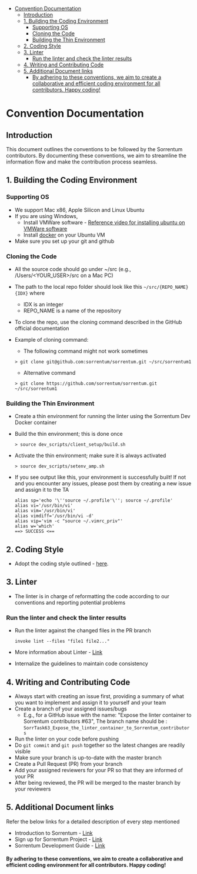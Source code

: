 

<!-- toc -->

- [Convention Documentation](#convention-documentation)
  * [Introduction](#introduction)
  * [1. Building the Coding Environment](#1-building-the-coding-environment)
    + [Supporting OS](#supporting-os)
    + [Cloning the Code](#cloning-the-code)
    + [Building the Thin Environment](#building-the-thin-environment)
  * [2. Coding Style](#2-coding-style)
  * [3. Linter](#3-linter)
    + [Run the linter and check the linter results](#run-the-linter-and-check-the-linter-results)
  * [4. Writing and Contributing Code](#4-writing-and-contributing-code)
  * [5. Additional Document links](#5-additional-document-links)
      - [By adhering to these conventions, we aim to create a collaborative and efficient coding environment for all contributors. Happy coding!](#by-adhering-to-these-conventions-we-aim-to-create-a-collaborative-and-efficient-coding-environment-for-all-contributors-happy-coding)

<!-- tocstop -->

# Convention Documentation

## Introduction

This document outlines the conventions to be followed by the Sorrentum
contributors. By documenting these conventions, we aim to streamline the
information flow and make the contribution process seamless.

## 1. Building the Coding Environment

### Supporting OS

- We support Mac x86, Apple Silicon and Linux Ubuntu
- If you are using Windows,
  - Install VMWare software -
    [Reference video for installing ubuntu on VMWare software ](https://youtu.be/NhlhJFKmzpk?si=4MMOYzLnhyP4eSj2)
  - Install
    [docker](https://docs.docker.com/engine/install/ubuntu/#install-using-the-repository)
    on your Ubuntu VM
- Make sure you set up your git and github

### Cloning the Code

- All the source code should go under ~/src (e.g., /Users/<YOUR_USER>/src on a
  Mac PC)
- The path to the local repo folder should look like this `~/src/{REPO_NAME}{IDX}`
  where
  - IDX is an integer
  - REPO_NAME is a name of the repository

- To clone the repo, use the cloning command described in the GitHub official
  documentation

- Example of cloning command:
  - The following command might not work sometimes
  ```
  > git clone git@github.com:sorrentum/sorrentum.git ~/src/sorrentum1
  ```
  - Alternative command
  ```
  > git clone https://github.com/sorrentum/sorrentum.git ~/src/sorrentum1
  ```

### Building the Thin Environment

- Create a thin environment for running the linter using the Sorrentum Dev
  Docker container

- Build the thin environment; this is done once
  ```
  > source dev_scripts/client_setup/build.sh
  ```

- Activate the thin environment; make sure it is always activated
  ```
  > source dev_scripts/setenv_amp.sh
  ```

- If you see output like this, your environment is successfully built! If not
  and you encounter any issues, please post them by creating a new issue and
  assign it to the TA 
  ```
  alias sp='echo '\''source ~/.profile'\''; source ~/.profile'
  alias vi='/usr/bin/vi'
  alias vim='/usr/bin/vi'
  alias vimdiff='/usr/bin/vi -d'
  alias vip='vim -c "source ~/.vimrc_priv"'
  alias w='which'
  ==> SUCCESS <==
  ```

## 2. Coding Style

- Adopt the coding style outlined -
  [here](https://github.com/sorrentum/sorrentum/blob/master/docs/coding/all.coding_style.how_to_guide.md).

## 3. Linter

- The linter is in charge of reformatting the code according to our conventions
  and reporting potential problems

### Run the linter and check the linter results

- Run the linter against the changed files in the PR branch
  ```
  invoke lint --files "file1 file2..."
  ```

- More information about Linter -
  [Link](https://github.com/sorrentum/sorrentum/blob/master/docs/infra/linter_gh_workflow.explanation.md)
- Internalize the guidelines to maintain code consistency

## 4. Writing and Contributing Code

- Always start with creating an issue first, providing a summary of what you
  want to implement and assign it to yourself and your team
- Create a branch of your assigned issues/bugs
  - E.g., for a GitHub issue with the name: "Expose the linter container to
    Sorrentum contributors #63", The branch name should be :
    `SorrTask63_Expose_the_linter_container_to_Sorrentum_contributors`
- Run the linter on your code before pushing
- Do `git commit` and `git push` together so the latest changes are readily
  visible
- Make sure your branch is up-to-date with the master branch
- Create a Pull Request (PR) from your branch
- Add your assigned reviewers for   your PR so that they are informed of
  your PR
- After being reviewed, the PR will be merged to the master branch by your
  reviewers

## 5. Additional Document links

Refer the below links for a detailed description of every step mentioned

- Introduction to Sorrentum -
  [Link](https://github.com/sorrentum/sorrentum/blob/master/docs/onboarding/all.sorrentum_intro.reference.md)
- Sign up for Sorrentum Project -
  [Link](https://github.com/sorrentum/sorrentum/blob/master/docs/onboarding/all.sign_up_for_sorrentum.how_to_guide.md)
- Sorrentum Development Guide -
  [Link](https://github.com/sorrentum/sorrentum/blob/master/docs/work_tools/all.sorrentum_development.how_to_guide.md)

#### By adhering to these conventions, we aim to create a collaborative and efficient coding environment for all contributors. Happy coding!
